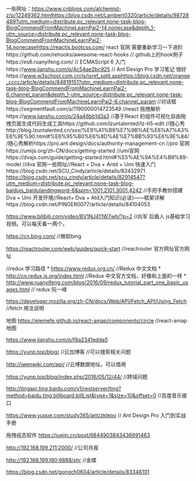 一些网址：https://www.cnblogs.com/alchemist-z/p/12249362.htmlhttps://blog.csdn.net/Lambert0320/article/details/98728489?utm_medium=distribute.pc_relevant.none-task-blog-BlogCommendFromMachineLearnPai2-14.nonecase&depth_1-utm_source=distribute.pc_relevant.none-task-blog-BlogCommendFromMachineLearnPai2-14.nonecasehttps://reactjs.bootcss.com/ react 官网 需要重新学习一下进阶https://github.com/rehooks/awesome-react-hooks // github上的hook例子https://es6.ruanyifeng.com/   // ECMAScript 6 入门https://www.jianshu.com/p/4c54ae2bc925 //   Ant Design Pro 学习笔记 很好https://www.w3school.com.cn/js/jsref_split.asphttps://blog.csdn.net/orange_cccc/article/details/84819151?utm_medium=distribute.pc_relevant.none-task-blog-BlogCommendFromMachineLearnPai2-6.channel_param&depth_1-utm_source=distribute.pc_relevant.none-task-blog-BlogCommendFromMachineLearnPai2-6.channel_param //对话框https://segmentfault.com/a/1190000014723549 //react 拖拽解析https://www.jianshu.com/p/24a46bb1d3a3    //基于React 的组件可视化自由拖拽页面生成代码生成工具https://github.com/lzuntalented/lz-h5-edit //随心秀http://blog.lzuntalented.cn/sxx/%E9%A1%B9%E7%9B%AE%E8%A7%A3%E6%9E%90.html#%E6%95%B0%E6%8D%AE%E7%BB%93%E6%9E%84//随心秀解析https://pro.ant.design/docs/authority-management-cn  //pro 官网https://umijs.org/zh-CN/docs/getting-started  //umi官网https://dvajs.com/guide/getting-started.html#%E5%AE%9A%E4%B9%89-model //dva 官网一些网址//React + Dva + Antd + Umi 快速入门https://blog.csdn.net/SCU_Cindy/article/details/82432971  https://blog.csdn.net/scu_cindy/article/details/82914547?utm_medium=distribute.pc_relevant.none-task-blog-baidujs_baidulandingword-6&spm=1001.2101.3001.4242 //手把手教你搭建 Dva + Umi 开发环境//React+ Dva + Atd入门知识(必读)——框架详解https://blog.csdn.net/PINGER0077/article/details/84104053

https://www.bilibili.com/video/BV1NJ411W7wh/?p=2  //向军 后盾人 js基础学习视频。可以每天看一两个。


https://cn.bing.com/ //微软bing

https://reactrouter.com/web/guides/quick-start  //reactrouter 官方网址官方网址

//redux 学习路径
	* 
https://www.redux.org.cn/  //Redux 中文文档
	* 
http://cn.redux.js.org/index.html  //Redux 中文官方文档，好像和上面的一样
	* 
  http://www.ruanyifeng.com/blog/2016/09/redux_tutorial_part_one_basic_usages.html  // redux 阮一峰




https://developer.mozilla.org/zh-CN/docs/Web/API/Fetch_API/Using_Fetch  //fetch 用法说明



地图
https://elemefe.github.io/react-amap/components/circle //react-amap 地图

https://www.jianshu.com/p/f8a2341edda5


https://yunp.top/blog/ //云加博客   //可以搜索相关问题

http://iwenwiki.com/api/   //云博数据地址。可以借用

https://yunp.top/blog/index.php/2016/05/12/44/  //跨域问题

http://tingapi.ting.baidu.com/v1/restserver/ting?method=baidu.ting.billboard.billList&type=1&size=10&offset=0  //百度音乐接口

https://www.yuque.com/study365/ant/zklepo  // Ant Design Pro 入门到实战手册


拖拽组态软件
https://juejin.cn/post/6844903843436691463


http://192.168.199.211:2000/  //公司月报

http://192.168.199.180:6888/shr  //金蝶

https://blog.csdn.net/gongch0604/article/details/83346101
